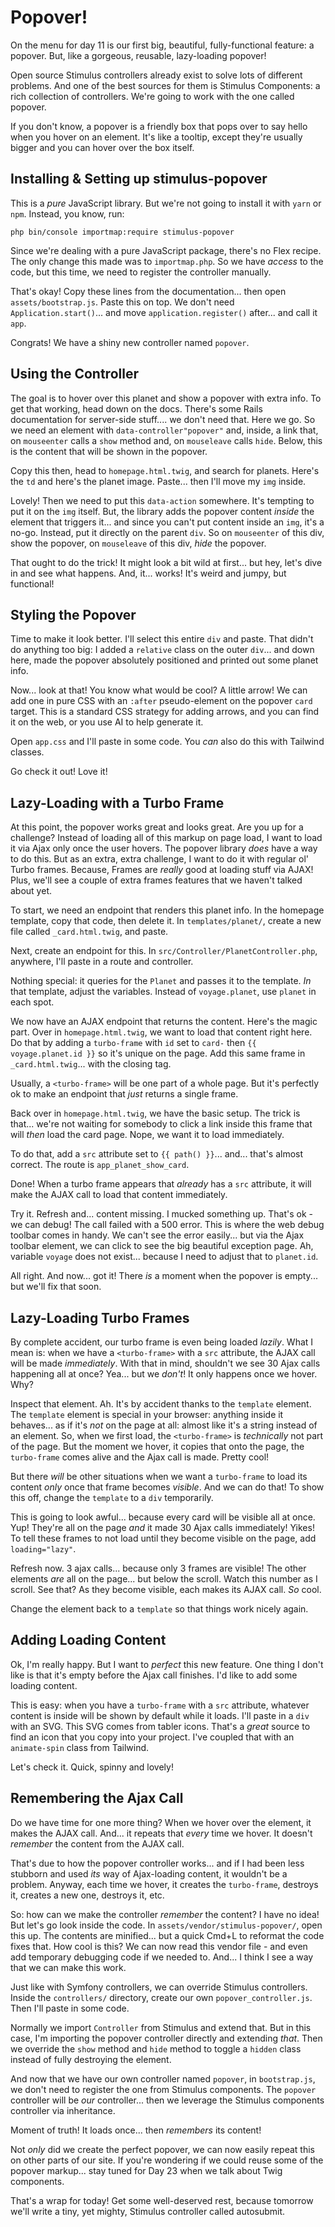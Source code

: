# Popover!

On the menu for day 11 is our first big, beautiful, fully-functional feature:
a popover. But, like a gorgeous, reusable, lazy-loading popover!

Open source Stimulus controllers already exist to solve lots of different problems.
And one of the best sources for them is Stimulus Components: a rich collection of
controllers. We're going to work with the one called popover.

If you don't know, a popover is a friendly box that pops over to say hello when
you hover on an element. It's like a tooltip, except they're usually bigger and
you can hover over the box itself.

## Installing & Setting up stimulus-popover

This is a *pure* JavaScript library. But we're not going to install it with
`yarn` or `npm`. Instead, you know, run:

```terminal
php bin/console importmap:require stimulus-popover
```

Since we're dealing with a pure JavaScript package, there's no Flex recipe. The
only change this made was to `importmap.php`. So we have *access* to the code, but
this time, we need to register the controller manually.

That's okay! Copy these lines from the documentation... then open `assets/bootstrap.js`.
Paste this on top. We don't need `Application.start()`... and move
`application.register()` after... and call it `app`.

Congrats! We have a shiny new controller named `popover`.

## Using the Controller

The goal is to hover over this planet and show a popover with extra info. To get
that working, head down on the docs. There's some Rails
documentation for server-side stuff.... we don't need that. Here we go.
So we need an element with `data-controller"popover"` and, inside, a link that,
on `mouseenter` calls a `show` method and, on `mouseleave` calls `hide`. Below,
this is the content that will be shown in the popover.

Copy this then, head to `homepage.html.twig`, and search for planets. Here's the
`td` and here's the planet image. Paste... then I'll move my `img` inside.

Lovely! Then we need to put this `data-action` somewhere. It's tempting to put
it on the `img` itself. But, the library adds the popover content *inside* the element
that triggers it... and since you can't put content inside an `img`, it's a no-go.
Instead, put it directly on the parent `div`. So on `mouseenter` of this div, show
the popover, on `mouseleave` of this div, *hide* the popover.

That ought to do the trick! It might look a bit wild at first... but hey, let's dive
in and see what happens. And, it... works! It's weird and jumpy, but functional!

## Styling the Popover

Time to make it look better. I'll select this entire `div` and paste. That
didn't do anything too big: I added a `relative` class on the outer `div`... and
down here, made the popover absolutely positioned and printed out some planet
info.

Now... look at that! You know what would be cool? A little arrow! We can
add one in pure CSS with an `:after` pseudo-element on the popover `card` target.
This is a standard CSS strategy for adding arrows, and you can find it on the
web, or you use AI to help generate it.

Open `app.css` and I'll paste in some code. You *can* also do this with Tailwind
classes.

Go check it out! Love it!

## Lazy-Loading with a Turbo Frame

At this point, the popover works great and looks great. Are you up for a challenge?
Instead of loading all of this markup on page load, I want to load it via Ajax only
once the user hovers. The popover library *does* have a way to do
this. But as an extra, extra challenge, I want to do it with regular ol' Turbo
frames. Because, Frames are *really* good at loading stuff via AJAX! Plus, we'll
see a couple of extra frames features that we haven't talked about yet.

To start, we need an endpoint that renders this planet info. In the homepage
template, copy that code, then delete it. In `templates/planet/`, create a new file
called `_card.html.twig`, and paste.

Next, create an endpoint for this. In `src/Controller/PlanetController.php`, anywhere,
I'll paste in a route and controller.

Nothing special: it queries for the `Planet` and passes it to the template. *In*
that template, adjust the variables. Instead of `voyage.planet`, use `planet`
in each spot.

We now have an AJAX endpoint that returns the content. Here's the magic part.
Over in `homepage.html.twig`, we want to load that content right here. Do that
by adding a `turbo-frame` with `id` set to `card-` then `{{ voyage.planet.id }}`
so it's unique on the page. Add this same frame in `_card.html.twig`... with the
closing tag.

Usually, a `<turbo-frame>` will be one part of a whole page. But it's perfectly
ok to make an endpoint that *just* returns a single frame.

Back over in `homepage.html.twig`, we have the basic setup. The trick is that...
we're not waiting for somebody to click a link inside this frame that will *then*
load the card page. Nope, we want it to load immediately.

To do that, add a `src` attribute set to `{{ path() }}`... and... that's almost
correct. The route is `app_planet_show_card`.

Done! When a turbo frame appears that *already* has a `src` attribute, it will
make the AJAX call to load that content immediately.

Try it. Refresh and... content missing. I mucked something up. That's
ok - we can debug! The call failed with a 500 error. This is where the web debug
toolbar comes in handy. We can't see the error easily... but via the Ajax toolbar
element, we can click to see the big beautiful exception page. Ah, variable
`voyage` does not exist... because I need to adjust that to `planet.id`.

All right. And now... got it! There *is* a moment when the popover is empty...
but we'll fix that soon.

## Lazy-Loading Turbo Frames

By complete accident, our turbo frame is even being loaded *lazily*. What I mean is:
when we have a `<turbo-frame>` with a `src` attribute, the AJAX call will be made
*immediately*. With that in mind, shouldn't we see 30 Ajax calls happening all at
once? Yea... but we *don't*! It only happens once we hover. Why?

Inspect that element. Ah. It's by accident thanks to the `template` element. The
`template` element is special in your browser: anything inside it behaves... as if it's
*not* on the page at all: almost like it's a string instead of an element. So, when
we first load, the `<turbo-frame>` is *technically* not part of the page. But the
moment we hover, it copies that onto the page, the `turbo-frame` comes alive
and the Ajax call is made. Pretty cool!

But there *will* be other situations when we want a `turbo-frame` to
load its content *only* once that frame becomes *visible*. And we can do that!
To show this off, change the `template` to a `div` temporarily.

This is going to look awful... because every card will be visible all at once.
Yup! They're all on the page *and* it made 30 Ajax calls immediately! Yikes! To
tell these frames to not load until they become visible on the page, add `loading="lazy"`.

Refresh now. 3 ajax calls... because only 3 frames are visible! The other elements
*are* all on the page... but below the scroll. Watch this number as I scroll. See
that? As they become visible, each makes its AJAX call. *So* cool.

Change the element back to a `template` so that things work nicely again.

## Adding Loading Content

Ok, I'm really happy. But I want to *perfect* this new feature. One thing I don't like
is that it's empty before the Ajax call finishes. I'd like to add some loading
content.

This is easy: when you have a `turbo-frame` with a `src` attribute, whatever content
is inside will be shown by default while it loads. I'll paste in a `div` with
an SVG. This SVG comes from tabler icons. That's a *great* source to find an icon
that you copy into your project. I've coupled that with an `animate-spin` class from
Tailwind.

Let's check it. Quick, spinny and lovely!

## Remembering the Ajax Call

Do we have time for one more thing? When we hover over the element, it makes the
AJAX call. And... it repeats that *every* time we hover. It doesn't *remember* the
content from the AJAX call.

That's due to how the popover controller works... and if I had been less stubborn
and used *its* way of Ajax-loading content, it wouldn't be a problem. Anyway,
each time we hover, it creates the `turbo-frame`, destroys it, creates a new one,
destroys it, etc.

So: how can we make the controller *remember* the content? I have no idea! But 
let's go look inside the code. In `assets/vendor/stimulus-popover/`, open this
up. The contents are minified... but a quick Cmd+L to reformat the code fixes that.
How cool is this? We can now read this vendor file - and even add temporary debugging
code if we needed to. And... I think I see a way that we can make this work.

Just like with Symfony controllers, we can override Stimulus controllers. Inside
the `controllers/` directory, create our own `popover_controller.js`. Then I'll
paste in some code.

Normally we import `Controller` from Stimulus and extend that. But in
this case, I'm importing the popover controller directly and extending *that*.
Then we override the `show` method and `hide` method to toggle a `hidden` class
instead of fully destroying the element.

And now that we have our own controller named `popover`, in `bootstrap.js`, we
don't need to register the one from Stimulus components. The `popover` controller
will be *our* controller... then we leverage the Stimulus components controller
via inheritance.

Moment of truth! It loads once... then *remembers* its content! 

Not *only* did we create the perfect popover, we can now easily repeat this on other
parts of our site. If you're wondering if we could reuse some of the popover markup...
stay tuned for Day 23 when we talk about Twig components.

That's a wrap for today! Get some well-deserved rest, because tomorrow we'll
write a tiny, yet mighty, Stimulus controller called autosubmit.
